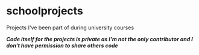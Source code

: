 # schoolprojects

Projects I've been part of during university courses

***Code itself for the projects is private as I'm not the only contributor and I don't have permission to share others code***
